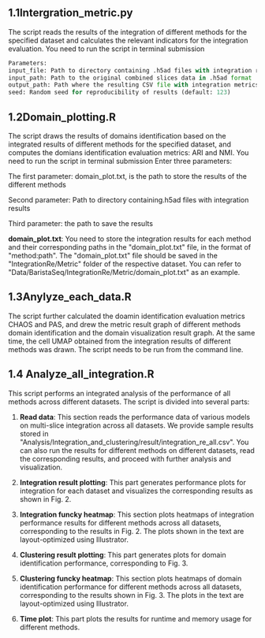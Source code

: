 ## 1.1Intergration_metric.py
The script reads the results of the integration of different methods for the specified dataset and calculates the relevant indicators for the integration evaluation. You need to run the script in terminal submission
```python
Parameters:
input_file: Path to directory containing .h5ad files with integration results
input_path: Path to the original combined slices data in .h5ad format
output_path: Path where the resulting CSV file with integration metrics will be saved
seed: Random seed for reproducibility of results (default: 123)
```


## 1.2Domain_plotting.R
The script draws the results of domains identification based on the integrated results of different methods for the specified dataset, and computes the domians identification evaluation metrics: ARI and NMI. You need to run the script in terminal submission
Enter three parameters:

The first parameter: domain_plot.txt, is the path to store the results of the different methods

Second parameter: Path to directory containing.h5ad files with integration results

Third parameter: the path to save the results

**domain_plot.txt**: You need to store the integration results for each method and their corresponding paths in the "domain_plot.txt" file, in the format of "method:path". The "domain_plot.txt" file should be saved in the "IntegrationRe/Metric" folder of the respective dataset. You can refer to "Data/BaristaSeq/IntegrationRe/Metric/domain_plot.txt" as an example.


## 1.3Anylyze_each_data.R
The script further calculated the doamin identification evaluation metrics CHAOS and PAS, and drew the metric result graph of different methods domain identification and the domain visualization result graph. At the same time, the cell UMAP obtained from the integration results of different methods was drawn.
The script needs to be run from the command line.

## 1.4 Analyze_all_integration.R
This script performs an integrated analysis of the performance of all methods across different datasets. The script is divided into several parts:

1. **Read data**: This section reads the performance data of various models on multi-slice integration across all datasets. We provide sample results stored in "Analysis/Integration_and_clustering/result/integration_re_all.csv". You can also run the results for different methods on different datasets, read the corresponding results, and proceed with further analysis and visualization.

2. **Integration result plotting**: This part generates performance plots for integration for each dataset and visualizes the corresponding results as shown in Fig. 2.

3. **Integration funcky heatmap**: This section plots heatmaps of integration performance results for different methods across all datasets, corresponding to the results in Fig. 2. The plots shown in the text are layout-optimized using Illustrator.

4. **Clustering result plotting**: This part generates plots for domain identification performance, corresponding to Fig. 3.

5. **Clustering funcky heatmap**: This section plots heatmaps of domain identification performance for different methods across all datasets, corresponding to the results shown in Fig. 3. The plots in the text are layout-optimized using Illustrator.

6. **Time plot**: This part plots the results for runtime and memory usage for different methods.
